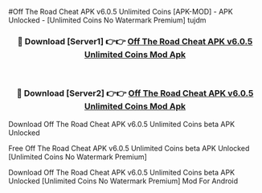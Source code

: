 #Off The Road Cheat APK v6.0.5 Unlimited Coins [APK-MOD] - APK Unlocked - [Unlimited Coins No Watermark Premium] tujdm



<div align="center">

<h3>🔴 Download [Server1] 👉👉 <a href="https://momento.my/?title=Off_The_Road_Cheat_APK_v6.0.5_Unlimited_Coins">Off The Road Cheat APK v6.0.5 Unlimited Coins Mod Apk</a></h3><br>

<h3>🔴 Download [Server2] 👉👉 <a href="https://momento.my/?title=Off_The_Road_Cheat_APK_v6.0.5_Unlimited_Coins">Off The Road Cheat APK v6.0.5 Unlimited Coins Mod Apk</a></h3>
</div>



Download Off The Road Cheat APK v6.0.5 Unlimited Coins beta APK Unlocked

Free Off The Road Cheat APK v6.0.5 Unlimited Coins beta APK Unlocked [Unlimited Coins No Watermark Premium]

Download Off The Road Cheat APK v6.0.5 Unlimited Coins beta APK Unlocked [Unlimited Coins No Watermark Premium] Mod For Android
